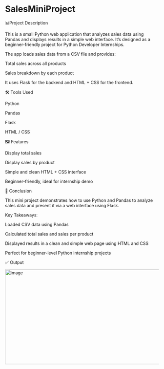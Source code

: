 # SalesMiniProject

📊Project Description

This is a small Python web application that analyzes sales data using Pandas and displays results in a simple web interface.
It’s designed as a beginner-friendly project for Python Developer Internships.

The app loads sales data from a CSV file and provides:

Total sales across all products

Sales breakdown by each product

It uses Flask for the backend and HTML + CSS for the frontend.

🛠 Tools Used

Python

Pandas

Flask

HTML / CSS



🖼 Features

Display total sales

Display sales by product

Simple and clean HTML + CSS interface

Beginner-friendly, ideal for internship demo



🔹 Conclusion

This mini project demonstrates how to use Python and Pandas to analyze sales data and present it via a web interface using Flask.

Key Takeaways:

Loaded CSV data using Pandas

Calculated total sales and sales per product

Displayed results in a clean and simple web page using HTML and CSS

Perfect for beginner-level Python internship projects


✅ Output

<img width="778" height="310" alt="image" src="https://github.com/user-attachments/assets/9299302d-81fc-43b5-bcf2-ad864fa78075" />
